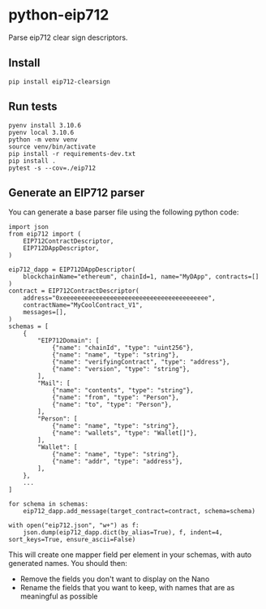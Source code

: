# python-eip712

Parse eip712 clear sign descriptors.

## Install

```shell
pip install eip712-clearsign
```

## Run tests

```shell
pyenv install 3.10.6
pyenv local 3.10.6
python -m venv venv
source venv/bin/activate
pip install -r requirements-dev.txt
pip install .
pytest -s --cov=./eip712
```

## Generate an EIP712 parser

You can generate a base parser file using the following python code:

```python3
import json
from eip712 import (
    EIP712ContractDescriptor,
    EIP712DAppDescriptor,
)

eip712_dapp = EIP712DAppDescriptor(
    blockchainName="ethereum", chainId=1, name="MyDApp", contracts=[]
)
contract = EIP712ContractDescriptor(
    address="0xeeeeeeeeeeeeeeeeeeeeeeeeeeeeeeeeeeeeeeee",
    contractName="MyCoolContract_V1",
    messages=[],
)
schemas = [
    {
        "EIP712Domain": [
            {"name": "chainId", "type": "uint256"},
            {"name": "name", "type": "string"},
            {"name": "verifyingContract", "type": "address"},
            {"name": "version", "type": "string"},
        ],
        "Mail": [
            {"name": "contents", "type": "string"},
            {"name": "from", "type": "Person"},
            {"name": "to", "type": "Person"},
        ],
        "Person": [
            {"name": "name", "type": "string"},
            {"name": "wallets", "type": "Wallet[]"},
        ],
        "Wallet": [
            {"name": "name", "type": "string"},
            {"name": "addr", "type": "address"},
        ],
    },
    ...
]

for schema in schemas:
    eip712_dapp.add_message(target_contract=contract, schema=schema)

with open("eip712.json", "w+") as f:
    json.dump(eip712_dapp.dict(by_alias=True), f, indent=4, sort_keys=True, ensure_ascii=False)
```

This will create one mapper field per element in your schemas, with auto generated names. You should then:

- Remove the fields you don't want to display on the Nano
- Rename the fields that you want to keep, with names that are as meaningful as possible
